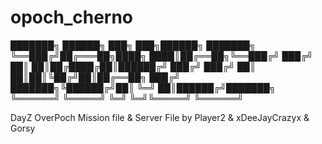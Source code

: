 opoch_cherno
============

███████╗ ██████╗ ███╗   ███╗██████╗ ███████╗
╚══███╔╝██╔═══██╗████╗ ████║██╔══██╗╚══███╔╝
  ███╔╝ ██║   ██║██╔████╔██║██████╔╝  ███╔╝ 
 ███╔╝  ██║   ██║██║╚██╔╝██║██╔══██╗ ███╔╝  
███████╗╚██████╔╝██║ ╚═╝ ██║██████╔╝███████╗
╚══════╝ ╚═════╝ ╚═╝     ╚═╝╚═════╝ ╚══════╝

DayZ OverPoch Mission file & Server File by Player2 & xDeeJayCrazyx & Gorsy

 
